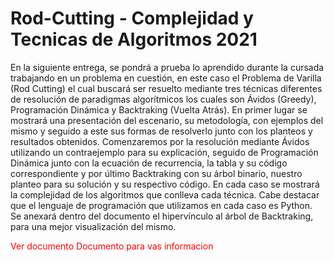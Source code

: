 # Rod-Cutting - Complejidad y Tecnicas de Algoritmos 2021

En la siguiente entrega, se pondrá a prueba lo aprendido durante la cursada trabajando en un problema en cuestión, en este caso el Problema de Varilla (Rod Cutting) el cual buscará ser resuelto mediante tres técnicas diferentes de resolución de paradigmas algorítmicos los cuales son Ávidos (Greedy), Programación Dinámica y Backtraking (Vuelta Atrás).
En primer lugar se mostrará una presentación del escenario, su metodología, con ejemplos del mismo y seguido a este sus formas de resolverlo junto con los planteos y resultados obtenidos. Comenzaremos por la resolución mediante Ávidos utilizando un contraejemplo para su explicación, seguido de Programación Dinámica junto con la ecuación de recurrencia, la tabla y su código correspondiente y por último Backtraking con su árbol binario, nuestro planteo para su solución y su respectivo código. En cada caso se mostrará la complejidad de los algoritmos que conlleva cada técnica.
Cabe destacar que el lenguaje de programación que utilizamos en cada caso es Python.
Se anexará dentro del documento el hipervínculo al árbol de Backtraking, para una mejor visualización del mismo.

<p style="color: red">Ver documento Documento para vas informacion</p>
